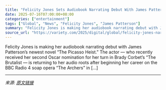 ```yaml
---
title: "Felicity Jones Sets Audiobook Narrating Debut With James Patterson’s ‘The Picasso Heist’ (EXCLUSIVE)"
date: 2025-07-16T07:00:00+08:00
categories: ["entertainment"]
tags: ["Global", "News", "Felicity Jones", "James Patterson"]
summary: "Felicity Jones is making her audiobook narrating debut with James Patterson&#8217;s newest novel &#8220;The Picasso Heist.&#8221; The actor — who recently received her second Oscar nomination for her "
source_url: "https://variety.com/2025/digital/global/felicity-jones-narrate-james-patterson-picasso-heist-audiobook-1236460697/"
---
```


Felicity Jones is making her audiobook narrating debut with James Patterson&#8217;s newest novel &#8220;The Picasso Heist.&#8221; The actor — who recently received her second Oscar nomination for her turn in Brady Corbet&#8217;s &#8220;The Brutalist — is returning to her audio roots after beginning her career on the BBC Radio 4 soap opera &#8220;The Archers&#8221; in [&#8230;]

---

*来源: [原文链接](https://variety.com/2025/digital/global/felicity-jones-narrate-james-patterson-picasso-heist-audiobook-1236460697/)*
